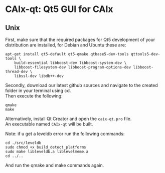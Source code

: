 CAIx-qt: Qt5 GUI for CAIx
===============================
Unix
-------

First, make sure that the required packages for Qt5 development of your
distribution are installed, for Debian and Ubuntu these are:

    apt-get install qt5-default qt5-qmake qtbase5-dev-tools qttools5-dev-tools \
        build-essential libboost-dev libboost-system-dev \
        libboost-filesystem-dev libboost-program-options-dev libboost-thread-dev \
        libssl-dev libdb++-dev

Secondly, download our latest github sources and navigate to the created folder in your terminal using cd.  
Then execute the following:

    qmake
    make

Alternatively, install Qt Creator and open the `caix-qt.pro` file.  
An executable named `CAIx-qt` will be built.

Note: if u get a leveldb error run the following commands:

	cd ./src/leveldb
	sudo chmod +x build_detect_platforms
	sudo make libleveldb.a liblevelmeme.a
	cd ../..

And run the qmake and make commands again.